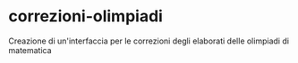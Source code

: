 correzioni-olimpiadi
====================

Creazione di un'interfaccia per le correzioni degli elaborati delle olimpiadi di matematica
